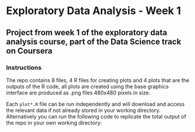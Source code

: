 # Exploratory Data Analysis - Week 1
## Project from week 1 of the exploratory data analysis course, part of the Data Science track on Coursera

### Instructions
The repo contains 8 files, 4 R files for creating plots and 4 plots that are the outputs of the R code, all plots are created using the base graphics interface are produced as .png files 480x480 pixels in size.  

Each ```plot*.R``` file can be run independently and will download and access the relevant data if not already stored in your working directory.  Alternatively you can run the following code to replicate the total output of the repo in your own working directory:

